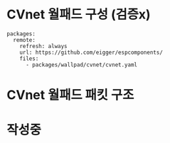 # CVnet 월패드 구성 (검증x)
```
packages:
  remote:
    refresh: always
    url: https://github.com/eigger/espcomponents/
    files:
      - packages/wallpad/cvnet/cvnet.yaml
```

# CVnet 월패드 패킷 구조


# 작성중